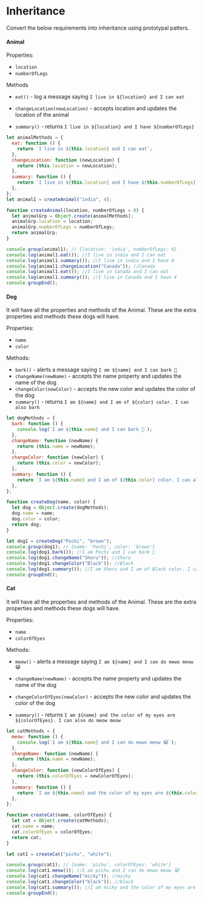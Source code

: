 # Inheritance

Convert the below requirements into inheritance using prototypal patters.

#### Animal

Properties:

- `location`
- `numberOfLegs`

Methods

- `eat()` - log a message saying `I live in ${location} and I can eat`

- `changeLocation(newLocation)` - accepts location and updates the location of the animal

- `summary()` - returns `I live in ${location} and I have ${numberOfLegs}`

```js
let animalMethods = {
  eat: function () {
    return `I live in ${this.location} and I can eat`;
  },
  changeLocation: function (newLocation) {
    return (this.location = newLocation);
  },
  summary: function () {
    return `I live in ${this.location} and I have ${this.numberOfLegs}`;
  },
};
let animal1 = createAnimal("india", 4);

function createAnimal(location, numberOfLegs = 0) {
  let animalGrp = Object.create(animalMethods);
  animalGrp.location = location;
  animalGrp.numberOfLegs = numberOfLegs;
  return animalGrp;
}

console.group(animal1); // {location: 'india', numberOfLegs: 4}
console.log(animal1.eat()); //I live in india and I can eat
console.log(animal1.summary()); //I live in india and I have 4
console.log(animal1.changeLocation("Canada")); //Canada
console.log(animal1.eat()); //I live in Canada and I can eat
console.log(animal1.summary()); //I live in Canada and I have 4
console.groupEnd();
```

#### Dog

It will have all the properties and methods of the Animal. These are the extra properties and methods these dogs will have.

Properties:

- `name`
- `color`

Methods:

- `bark()` - alerts a message saying `I am ${name} and I can bark 🐶`
- `changeName(newName)` - accepts the name property and updates the name of the dog
- `changeColor(newColor)` - accepts the new color and updates the color of the dog
- `summary()` - returns `I am ${name} and I am of ${color} color. I can also bark`

```js
let dogMethods = {
  bark: function () {
    console.log(`I am ${this.name} and I can bark 🐶`);
  },
  changeName: function (newName) {
    return (this.name = newName);
  },
  changeColor: function (newColor) {
    return (this.color = newColor);
  },
  summary: function () {
    return `I am ${this.name} and I am of ${this.color} color. I can also bark`;
  },
};

function createDog(name, color) {
  let dog = Object.create(dogMethods);
  dog.name = name;
  dog.color = color;
  return dog;
}

let dog1 = createDog("Pochi", "brown");
console.group(dog1); // {name: 'Pochi', color: 'brown'}
console.log(dog1.bark()); //I am Pochi and I can bark 🐶
console.log(dog1.changeName("Sheru")); //Sheru
console.log(dog1.changeColor("Black")); //Black
console.log(dog1.summary()); //I am Sheru and I am of Black color. I can also bark
console.groupEnd();
```

#### Cat

It will have all the properties and methods of the Animal. These are the extra properties and methods these dogs will have.

Properties:

- `name`
- `colorOfEyes`

Methods:

- `meow()` - alerts a message saying `I am ${name} and I can do mewo meow 😹`

- `changeName(newName)` - accepts the name property and updates the name of the dog

- `changeColorOfEyes(newColor)` - accepts the new color and updates the color of the dog

- `summary()` - returns `I am ${name} and the color of my eyes are ${colorOfEyes}. I can also do meow meow`

```js
let catMethods = {
  meow: function () {
    console.log(`I am ${this.name} and I can do mewo meow 😹`);
  },
  changeName: function (newName) {
    return (this.name = newName);
  },
  changeColor: function (newColorOfEyes) {
    return (this.colorOfEyes = newColorOfEyes);
  },
  summary: function () {
    return `I am ${this.name} and the color of my eyes are ${this.colorOfEyes}. I can also do meow meow`;
  },
};

function createCat(name, colorOfEyes) {
  let cat = Object.create(catMethods);
  cat.name = name;
  cat.colorOfEyes = colorOfEyes;
  return cat;
}

let cat1 = createCat("pichu", "white");

console.group(cat1); // {name: 'pichu', colorOfEyes: 'white'}
console.log(cat1.meow()); //I am pichu and I can do mewo meow 😹
console.log(cat1.changeName("micky")); //micky
console.log(cat1.changeColor("black")); //black
console.log(cat1.summary()); //I am micky and the color of my eyes are black. I can also do meow meow
console.groupEnd();
```
